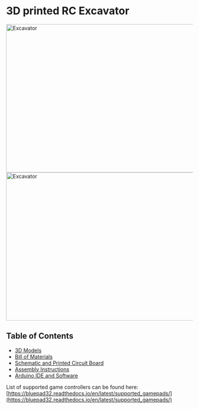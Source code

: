 <h1>3D printed RC Excavator</h1>
<img src="https://github.com/swholmstead/Excavator/blob/main/pictures/Excavator.jpg" alt="Excavator" width=600 height=400>
<img src="https://github.com/swholmstead/Excavator/blob/main/pictures/Excavator 2.jpg" alt="Excavator" width=600 height=400>

<h2>Table of Contents</h2>

* [3D Models](https://www.printables.com/model/1399802-3d-printed-rc-skidsteer)
* [Bill of Materials](docs/bom.md)
* [Schematic and Printed Circuit Board](docs/schematics.md)
* [Assembly Instructions](docs/assembly.md)
* [Arduino IDE and Software](docs/arduino.md)

List of supported game controllers can be found here: [https://bluepad32.readthedocs.io/en/latest/supported_gamepads/](https://bluepad32.readthedocs.io/en/latest/supported_gamepads/)
